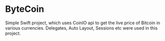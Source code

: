 # ByteCoin
Simple Swift project, which uses CoinIO api to get the live price of Bitcoin in various currencies.  Delegates, Auto Layout, Sessions etc were used in this project.
